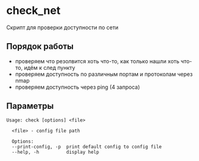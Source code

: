 # check_net
Скрипт для проверки доступности по сети

## Порядок работы
* проверяем что резолвится хоть что-то, как только нашли хоть что-то, идём к след пункту
* проверяем доступность по различным портам и протоколам через nmap
* проверяем доступность через ping (4 запроса)
 
## Параметры
```
Usage: check [options] <file>

  <file> - config file path

  Options:
  --print-config, -p  print default config to config file
  --help, -h          display help
```